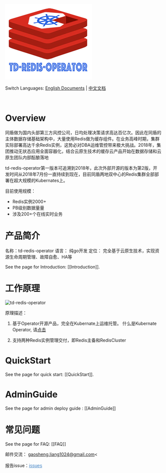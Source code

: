
![td-redis-operator](docs/imgs/td-redis-operator-logo.jpg)


Switch Languages: <a href="README.md">English Documents</a> | <a href="README-zh.md">中文文档</a>

<br>


# Overview

同盾做为国内头部第三方风控公司，日均处理决策请求高达百亿次。因此在同盾的主体数据存储基础架构中，大量使用Redis做为缓存组件。在业务高峰时期，集群实际部署高达千余Redis实例，这势必对DBA运维管控带来极大挑战。2018年，集团推动无状态应用全面容器化，结合云原生技术的缓存云产品开始在数据存储和云原生团队内部酝酿落地 <br>

td-redis-operator第一版本可追溯到2018年，此次外部开源的版本为第2版，开发时间从2018年7月份一直持续到现在，目前同盾两地双中心的Redis集群全部部署在超大规模的Kubernates上。<br>

目前使用规模：
* Redis实例2000+
* PB级别数据量量
* 涉及200+个在线实时业务


# 产品简介

名称：td-redis-operator
语言： 纯go开发
定位： 完全基于云原生技术，实现资源生命周期管理、故障自愈、HA等

See the page for Introduction: [[Introduction]].

# 工作原理

![td-redis-operator](https://github.com/tongdun/td-redis-operator/blob/gaoshengL-patch-1/1.png)

原理描述：
1.   基于Operator开源产品，完全在Kubernate上运维托管。 什么是Kubernate Operator,  请<a href="https://kubernetes.io/docs/concepts/extend-kubernetes/operator/">点击</a>

2.   支持两种Redis实例管理交付，即Redis主备和RedisCluster


# QuickStart

See the page for quick start: [[QuickStart]].

# AdminGuide

See the page for admin deploy guide : [[AdminGuide]]

# 常见问题

See the page for FAQ: [[FAQ]]

邮件交流： gaosheng.liang1024@gmail.com<

报告issue：<a href="https://github.com/tongdun/td-redis-operator/issues" style="color: #4183c4; font-family: Helvetica, arial, freesans, clean, sans-serif; font-size: 15px; line-height: 25px;">issues</a>



